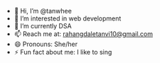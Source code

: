 - 👋 Hi, I’m @tanwhee
- 👀 I’m interested in web development
- 🌱 I’m currently DSA
- 📫 Reach me at: rahangdaletanvi10@gmail.com 
- 😄 Pronouns: She/her
- ⚡ Fun fact about me: I like to sing

<!---
tanwhee/tanwhee is a ✨ special ✨ repository because its `README.md` (this file) appears on your GitHub profile.
You can click the Preview link to take a look at your changes.
--->
